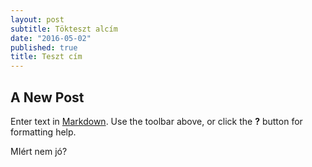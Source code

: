 ```yaml
---
layout: post
subtitle: Tökteszt alcím
date: "2016-05-02"
published: true
title: Teszt cím
---
```

## A New Post

Enter text in [Markdown](http://daringfireball.net/projects/markdown/). Use the toolbar above, or click the **?** button for formatting help.

MIért nem jó?
